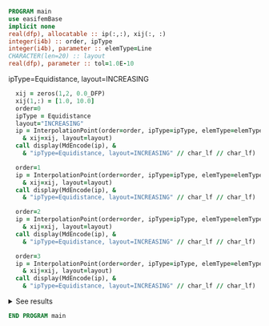 ```fortran
PROGRAM main
use easifemBase
implicit none
real(dfp), allocatable :: ip(:,:), xij(:, :)
integer(i4b) :: order, ipType
integer(i4b), parameter :: elemType=Line
CHARACTER(len=20) :: layout
real(dfp), parameter :: tol=1.0E-10
```

ipType=Equidistance, layout=INCREASING

```fortran
  xij = zeros(1,2, 0.0_DFP)
  xij(1,:) = [1.0, 10.0]
  order=0
  ipType = Equidistance
  layout="INCREASING"
  ip = InterpolationPoint(order=order, ipType=ipType, elemType=elemType, &
    & xij=xij, layout=layout)
  call display(MdEncode(ip), &
    & "ipType=Equidistance, layout=INCREASING" // char_lf // char_lf)

  order=1
  ip = InterpolationPoint(order=order, ipType=ipType, elemType=elemType, &
    & xij=xij, layout=layout)
  call display(MdEncode(ip), &
    & "ipType=Equidistance, layout=INCREASING" // char_lf // char_lf)

  order=2
  ip = InterpolationPoint(order=order, ipType=ipType, elemType=elemType, &
    & xij=xij, layout=layout)
  call display(MdEncode(ip), &
    & "ipType=Equidistance, layout=INCREASING" // char_lf // char_lf)

  order=3
  ip = InterpolationPoint(order=order, ipType=ipType, elemType=elemType, &
    & xij=xij, layout=layout)
  call display(MdEncode(ip), &
    & "ipType=Equidistance, layout=INCREASING" // char_lf // char_lf)
```

<details>
<summary>See results</summary>
<div>

ipType=Equidistance, layout=INCREASING

|     |
| --- |
| 5.5 |

ipType=Equidistance, layout=INCREASING

|   |    |
| - | -- |
| 1 | 10 |

ipType=Equidistance, layout=INCREASING

|   |     |    |
| - | --- | -- |
| 1 | 5.5 | 10 |

ipType=Equidistance, layout=INCREASING

|   |   |   |    |
| - | - | - | -- |
| 1 | 4 | 7 | 10 |

</div>
</details>

```fortran
END PROGRAM main
```
